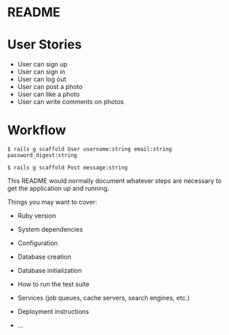 # README

# User Stories
* User can sign up
* User can sign in
* User can log out
* User can post a photo
* User can like a photo
* User can write comments on photos

# Workflow
```
$ rails g scaffold User username:string email:string password_digest:string
```
```
$ rails g scaffold Post message:string
```

This README would normally document whatever steps are necessary to get the
application up and running.

Things you may want to cover:

* Ruby version

* System dependencies

* Configuration

* Database creation

* Database initialization

* How to run the test suite

* Services (job queues, cache servers, search engines, etc.)

* Deployment instructions

* ...
